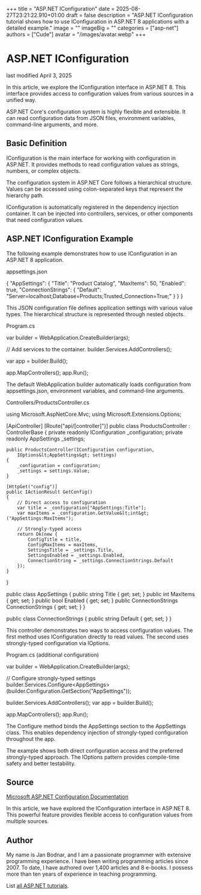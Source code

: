 +++
title = "ASP.NET IConfiguration"
date = 2025-08-27T23:21:22.910+01:00
draft = false
description = "ASP.NET IConfiguration tutorial shows how to use
IConfiguration in ASP.NET 8 applications with a detailed example."
image = ""
imageBig = ""
categories = ["asp-net"]
authors = ["Cude"]
avatar = "/images/avatar.webp"
+++

# ASP.NET IConfiguration

last modified April 3, 2025

In this article, we explore the IConfiguration interface in ASP.NET 8. This
interface provides access to configuration values from various sources in a
unified way.

ASP.NET Core's configuration system is highly flexible and extensible. It can
read configuration data from JSON files, environment variables, command-line
arguments, and more.

## Basic Definition

IConfiguration is the main interface for working with configuration in ASP.NET.
It provides methods to read configuration values as strings, numbers, or complex
objects.

The configuration system in ASP.NET Core follows a hierarchical structure. Values
can be accessed using colon-separated keys that represent the hierarchy path.

IConfiguration is automatically registered in the dependency injection container.
It can be injected into controllers, services, or other components that need
configuration values.

## ASP.NET IConfiguration Example

The following example demonstrates how to use IConfiguration in an ASP.NET 8
application.

appsettings.json
  

{
  "AppSettings": {
    "Title": "Product Catalog",
    "MaxItems": 50,
    "Enabled": true,
    "ConnectionStrings": {
      "Default": "Server=localhost;Database=Products;Trusted_Connection=True;"
    }
  }
}

This JSON configuration file defines application settings with various value
types. The hierarchical structure is represented through nested objects.

Program.cs
  

var builder = WebApplication.CreateBuilder(args);

// Add services to the container.
builder.Services.AddControllers();

var app = builder.Build();

app.MapControllers();
app.Run();

The default WebApplication builder automatically loads configuration from
appsettings.json, environment variables, and command-line arguments.

Controllers/ProductsController.cs
  

using Microsoft.AspNetCore.Mvc;
using Microsoft.Extensions.Options;

[ApiController]
[Route("api/[controller]")]
public class ProductsController : ControllerBase
{
    private readonly IConfiguration _configuration;
    private readonly AppSettings _settings;

    public ProductsController(IConfiguration configuration, 
        IOptions&lt;AppSettings&gt; settings)
    {
        _configuration = configuration;
        _settings = settings.Value;
    }

    [HttpGet("config")]
    public IActionResult GetConfig()
    {
        // Direct access to configuration
        var title = _configuration["AppSettings:Title"];
        var maxItems = _configuration.GetValue&lt;int&gt;("AppSettings:MaxItems");
        
        // Strongly-typed access
        return Ok(new {
            ConfigTitle = title,
            ConfigMaxItems = maxItems,
            SettingsTitle = _settings.Title,
            SettingsEnabled = _settings.Enabled,
            ConnectionString = _settings.ConnectionStrings.Default
        });
    }
}

public class AppSettings
{
    public string Title { get; set; }
    public int MaxItems { get; set; }
    public bool Enabled { get; set; }
    public ConnectionStrings ConnectionStrings { get; set; }
}

public class ConnectionStrings
{
    public string Default { get; set; }
}

This controller demonstrates two ways to access configuration values. The first
method uses IConfiguration directly to read values. The second uses strongly-typed
configuration via IOptions.

Program.cs (additional configuration)
  

var builder = WebApplication.CreateBuilder(args);

// Configure strongly-typed settings
builder.Services.Configure&lt;AppSettings&gt;(builder.Configuration.GetSection("AppSettings"));

builder.Services.AddControllers();
var app = builder.Build();

app.MapControllers();
app.Run();

The Configure method binds the AppSettings section to the AppSettings class. This
enables dependency injection of strongly-typed configuration throughout the app.

The example shows both direct configuration access and the preferred strongly-typed
approach. The IOptions pattern provides compile-time safety and better testability.

## Source

[Microsoft ASP.NET Configuration Documentation](https://learn.microsoft.com/en-us/aspnet/core/fundamentals/configuration/?view=aspnetcore-8.0)

In this article, we have explored the IConfiguration interface in ASP.NET 8. This
powerful feature provides flexible access to configuration values from multiple
sources.

## Author

My name is Jan Bodnar, and I am a passionate programmer with extensive
programming experience. I have been writing programming articles since 2007.
To date, I have authored over 1,400 articles and 8 e-books. I possess more
than ten years of experience in teaching programming.

List [all ASP.NET tutorials](/all/#asp-net).
